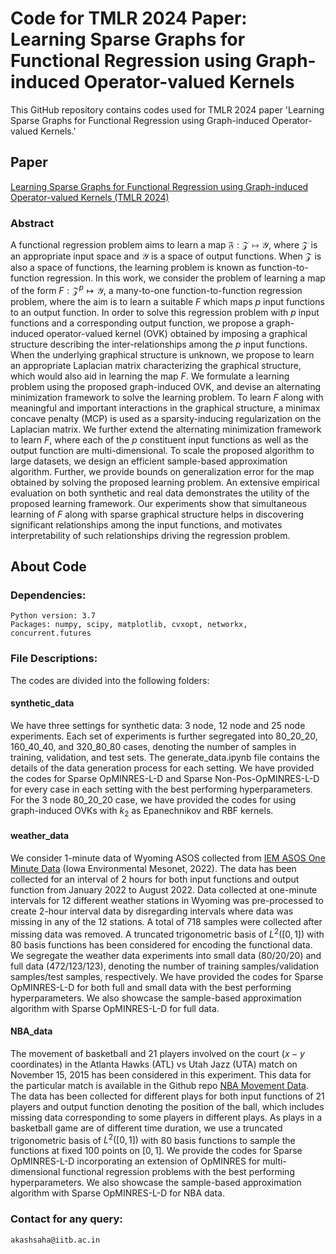 # Code for TMLR 2024 Paper: Learning Sparse Graphs for Functional Regression using Graph-induced Operator-valued Kernels
This GitHub repository contains codes used for TMLR 2024 paper 'Learning Sparse Graphs for Functional Regression using Graph-induced Operator-valued Kernels.'

## Paper
[Learning Sparse Graphs for Functional Regression using Graph-induced Operator-valued Kernels (TMLR 2024)](https://openreview.net/forum?id=f9l4eiPKpV)

### Abstract
A functional regression problem aims to learn a map $\mathfrak{F}:\mathcal{Z}\mapsto\mathcal{Y}$, where $\mathcal{Z}$ is an appropriate input space and  $\mathcal{Y}$ is a space of output functions. When $\mathcal{Z}$ is also a space of functions, the learning problem is known as function-to-function regression. In this work, we consider the problem of learning a map of the form ${F}:{\mathcal{Z}}^p\mapsto\mathcal{Y}$, a many-to-one function-to-function regression problem, where the aim is to learn a suitable $F$ which maps $p$ input functions to an output function.  In order to solve this regression problem with $p$ input functions and a corresponding output function, we propose a graph-induced operator-valued kernel (OVK) obtained by imposing a graphical structure describing the inter-relationships among the $p$ input functions. When the underlying graphical structure is unknown, we propose to learn an appropriate Laplacian matrix characterizing the graphical structure, which would also aid in learning the map $F$. We formulate a learning problem using the proposed graph-induced OVK, and devise an alternating minimization framework to solve the learning problem. To learn $F$ along with meaningful and important interactions in the graphical structure, a minimax concave penalty (MCP) is used as a sparsity-inducing regularization on the Laplacian matrix. We further extend the alternating minimization framework to learn $F$, where each of the $p$ constituent input functions as well as the output function are multi-dimensional. To scale the proposed algorithm to large datasets, we design an efficient sample-based approximation algorithm. Further, we provide bounds on generalization error for the map obtained by solving the proposed learning problem. An extensive empirical evaluation on both synthetic and real data demonstrates the utility of the proposed learning framework. Our experiments show that simultaneous learning of $F$ along with sparse graphical structure helps in discovering significant relationships among the input functions, and motivates interpretability of such relationships driving the regression problem.


## About Code

### Dependencies:
    Python version: 3.7
    Packages: numpy, scipy, matplotlib, cvxopt, networkx, concurrent.futures

### File Descriptions:
The codes are divided into the following folders:
#### synthetic_data
We have three settings for synthetic data: 3 node, 12 node and 25 node experiments. Each set of experiments is further segregated into 80_20_20, 160_40_40, and 320_80_80 cases, denoting the number of samples in training, validation, and test sets. The generate_data.ipynb file contains the details of the data generation process for each setting. We have provided the codes for Sparse OpMINRES-L-D and Sparse Non-Pos-OpMINRES-L-D for every case in each setting with the best performing hyperparameters. For the 3 node 80_20_20 case, we have provided the codes for using graph-induced OVKs with $k_2$ as Epanechnikov and RBF kernels.
#### weather_data
We consider 1-minute data of Wyoming ASOS collected from [IEM ASOS One Minute Data](https://mesonet.agron.iastate.edu/request/asos/1min.phtml) (Iowa Environmental Mesonet, 2022). The data has been collected for an interval of 2 hours for both input functions and output function from January 2022 to August 2022. Data collected at one-minute intervals for 12 different weather stations in Wyoming was pre-processed to create 2-hour interval data by disregarding intervals where data was missing in any of the 12 stations. A total of 718 samples were collected after missing data was removed. A truncated trigonometric basis of $L^2([0,1])$ with 80 basis functions has been considered for encoding the functional data. We segregate the weather data experiments into small data (80/20/20) and full data (472/123/123), denoting the number of training samples/validation samples/test samples, respectively.  We have provided the codes for Sparse OpMINRES-L-D for both full and small data with the best performing hyperparameters. We also showcase the sample-based approximation algorithm with Sparse OpMINRES-L-D for full data.
#### NBA_data
The movement of basketball and 21 players involved on the court ($x-y$ coordinates) in the Atlanta Hawks (ATL) vs Utah Jazz (UTA) match on November 15, 2015 has been considered in this experiment. This data for the particular match is available in the Github repo [NBA Movement Data](https://github.com/sealneaward/nba-movement-data). The data has been collected for different plays for both input functions of 21 players and output function denoting the position of the ball, which includes missing data corresponding to some players in different plays. As plays in a basketball game are of different time duration, we use a truncated trigonometric basis of $L^2([0,1])$ with 80 basis functions to sample the functions at fixed 100 points on $[0,1]$. We provide the codes for Sparse OpMINRES-L-D incorporating an extension of OpMINRES for multi-dimensional functional regression problems with the best performing hyperparameters. We also showcase the sample-based approximation algorithm with Sparse OpMINRES-L-D for NBA data.

### Contact for any query:
    akashsaha@iitb.ac.in
